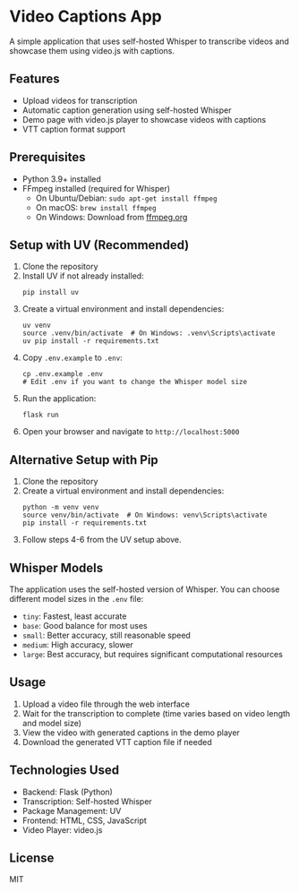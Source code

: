 # Video Captions App

A simple application that uses self-hosted Whisper to transcribe videos and showcase them using video.js with captions.

## Features

- Upload videos for transcription
- Automatic caption generation using self-hosted Whisper
- Demo page with video.js player to showcase videos with captions
- VTT caption format support

## Prerequisites

- Python 3.9+ installed
- FFmpeg installed (required for Whisper)
  - On Ubuntu/Debian: `sudo apt-get install ffmpeg`
  - On macOS: `brew install ffmpeg`
  - On Windows: Download from [ffmpeg.org](https://ffmpeg.org/download.html)

## Setup with UV (Recommended)

1. Clone the repository
2. Install UV if not already installed:
   ```
   pip install uv
   ```
3. Create a virtual environment and install dependencies:
   ```
   uv venv
   source .venv/bin/activate  # On Windows: .venv\Scripts\activate
   uv pip install -r requirements.txt
   ```
4. Copy `.env.example` to `.env`:
   ```
   cp .env.example .env
   # Edit .env if you want to change the Whisper model size
   ```
5. Run the application:
   ```
   flask run
   ```
6. Open your browser and navigate to `http://localhost:5000`

## Alternative Setup with Pip

1. Clone the repository
2. Create a virtual environment and install dependencies:
   ```
   python -m venv venv
   source venv/bin/activate  # On Windows: venv\Scripts\activate
   pip install -r requirements.txt
   ```
3. Follow steps 4-6 from the UV setup above.

## Whisper Models

The application uses the self-hosted version of Whisper. You can choose different model sizes in the `.env` file:

- `tiny`: Fastest, least accurate
- `base`: Good balance for most uses
- `small`: Better accuracy, still reasonable speed
- `medium`: High accuracy, slower
- `large`: Best accuracy, but requires significant computational resources

## Usage

1. Upload a video file through the web interface
2. Wait for the transcription to complete (time varies based on video length and model size)
3. View the video with generated captions in the demo player
4. Download the generated VTT caption file if needed

## Technologies Used

- Backend: Flask (Python)
- Transcription: Self-hosted Whisper
- Package Management: UV
- Frontend: HTML, CSS, JavaScript
- Video Player: video.js

## License

MIT